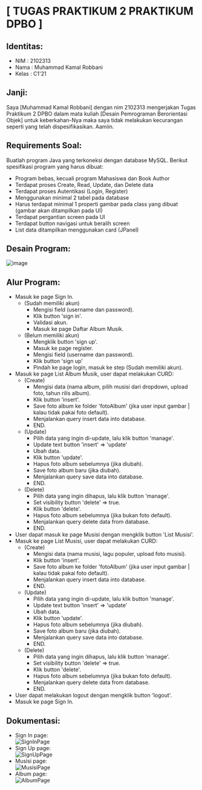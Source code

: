 # [ TUGAS PRAKTIKUM 2 PRAKTIKUM DPBO ]

## Identitas:
- NIM   : 2102313
- Nama  : Muhammad Kamal Robbani
- Kelas : C1'21

## Janji:
Saya [Muhammad Kamal Robbani] dengan nim 2102313 mengerjakan Tugas Praktikum 2 DPBO dalam mata kuliah 
[Desain Pemrograman Berorientasi Objek] untuk keberkahan-Nya maka saya tidak melakukan 
kecurangan seperti yang telah dispesifikasikan. Aamiin.

## Requirements Soal:
Buatlah program Java yang terkoneksi dengan database MySQL. Berikut
spesifikasi program yang harus dibuat:
- Program bebas, kecuali program Mahasiswa dan Book Author
- Terdapat proses Create, Read, Update, dan Delete data
- Terdapat proses Autentikasi (Login, Register)
- Menggunakan minimal 2 tabel pada database
- Harus terdapat minimal 1 properti gambar pada class yang dibuat (gambar akan ditampilkan pada UI)
- Terdapat pergantian screen pada UI
- Terdapat button navigasi untuk beralih screen
- List data ditampilkan menggunakan card (JPanel)

## Desain Program:
![image](https://user-images.githubusercontent.com/101335350/227204258-82dbd615-4414-4a78-9840-3daa0ba3016e.png)

## Alur Program:
- Masuk ke page Sign In.
  - (Sudah memiliki akun)
    - Mengisi field (username dan password).
    - Klik button 'sign in'.
    - Validasi akun.
    - Masuk ke page Daftar Album Musik.
  - (Belum memiliki akun)
    - Mengklik button 'sign up'.
    - Masuk ke page register.
    - Mengisi field (username dan password).
    - Klik button 'sign up'
    - Pindah ke page login, masuk ke step (Sudah memiliki akun).
- Masuk ke page List Album Musik, user dapat melakukan CURD:
  - (Create)
    - Mengisi data (nama album, pilih musisi dari dropdown, upload foto, tahun rilis album).
    - Klik button 'insert'.
    - Save foto album ke folder 'fotoAlbum' (jika user input gambar | kalau tidak pakai foto default).
    - Menjalankan query insert data into database.
    - END.
  - (Update)
    - Pilih data yang ingin di-update, lalu klik button 'manage'.
    - Update text button 'insert' => 'update'
    - Ubah data.
    - Klik button 'update'.
    - Hapus foto album sebelumnya (jika diubah).
    - Save foto album baru (jika diubah).
    - Menjalankan query save data into database.
    - END.
  - (Delete)
    - Pilih data yang ingin dihapus, lalu klik button 'manage'.
    - Set visibility button 'delete' => true.
    - Klik button 'delete'.
    - Hapus foto album sebelumnya (jika bukan foto default).
    - Menjalankan query delete data from database.
    - END.
- User dapat masuk ke page Musisi dengan mengklik button 'List Musisi'.
- Masuk ke page List Musisi, user dapat melakukan CURD:
  - (Create)
    - Mengisi data (nama musisi, lagu populer, upload foto musisi).
    - Klik button 'insert'.
    - Save foto album ke folder 'fotoAlbum' (jika user input gambar | kalau tidak pakai foto default).
    - Menjalankan query insert data into database.
    - END.
  - (Update)
    - Pilih data yang ingin di-update, lalu klik button 'manage'.
    - Update text button 'insert' => 'update'
    - Ubah data.
    - Klik button 'update'.
    - Hapus foto album sebelumnya (jika diubah).
    - Save foto album baru (jika diubah).
    - Menjalankan query save data into database.
    - END.
  - (Delete)
    - Pilih data yang ingin dihapus, lalu klik button 'manage'.
    - Set visibility button 'delete' => true.
    - Klik button 'delete'.
    - Hapus foto album sebelumnya (jika bukan foto default).
    - Menjalankan query delete data from database.
    - END.
- User dapat melakukan logout dengan mengklik button 'logout'.
- Masuk ke page Sign In.
    
## Dokumentasi:
- Sign In page:<br>
![SignInPage](https://user-images.githubusercontent.com/101335350/231650645-e543dbd6-47b2-48e1-9a75-578c110c6c99.png)
- Sign Up page:<br>
![SignUpPage](https://user-images.githubusercontent.com/101335350/231650692-a389e413-3e1a-458b-9945-f7ce4ad4995a.png)
- Musisi page:<br>
![MusisiPage](https://user-images.githubusercontent.com/101335350/231650734-576c89d3-f0ba-4abf-b885-91df3b954769.png)
- Album page:<br>
![AlbumPage](https://user-images.githubusercontent.com/101335350/231650758-de318551-b4ec-4951-ae3e-7bfe8b3d593d.png)
